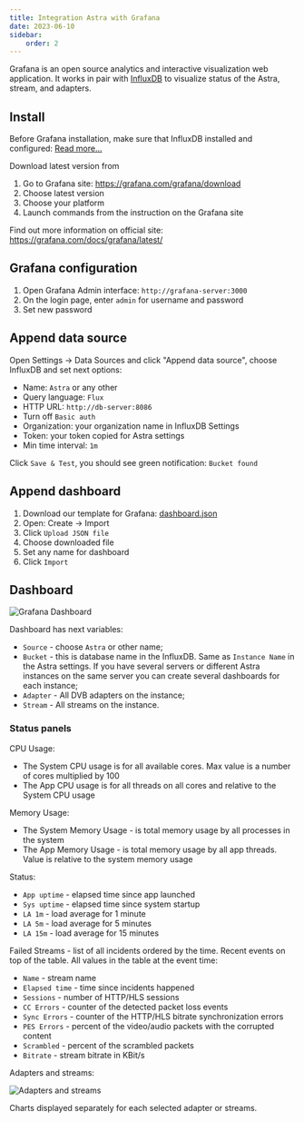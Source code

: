 ```yaml
---
title: Integration Astra with Grafana
date: 2023-06-10
sidebar:
    order: 2
---
```


Grafana is an open source analytics and interactive visualization web application.
It works in pair with [InfluxDB](/en/astra/monitoring/influxdb) to visualize status of the Astra, stream, and adapters.

## Install

Before Grafana installation, make sure that InfluxDB installed and configured: [Read more...](/en/astra/monitoring/influxdb)

Download latest version from

1. Go to Grafana site: https://grafana.com/grafana/download
2. Choose latest version
3. Choose your platform
4. Launch commands from the instruction on the Grafana site

Find out more information on official site: https://grafana.com/docs/grafana/latest/

## Grafana configuration

1. Open Grafana Admin interface: `http://grafana-server:3000`
2. On the login page, enter `admin` for username and password
3. Set new password

## Append data source

Open Settings → Data Sources and click "Append data source", choose InfluxDB and set next options:

- Name: `Astra` or any other
- Query language: `Flux`
- HTTP URL: `http://db-server:8086`
- Turn off `Basic auth`
- Organization: your organization name in InfluxDB Settings
- Token: your token copied for Astra settings
- Min time interval: `1m`

Click `Save & Test`, you should see green notification: `Bucket found`

## Append dashboard

1. Download our template for Grafana: [dashboard.json](https://cdn.cesbo.com/astra/grafana/dashboard.json)
2. Open: Create → Import
3. Click `Upload JSON file`
4. Choose downloaded file
5. Set any name for dashboard
6. Click `Import`

## Dashboard

![Grafana Dashboard](https://cdn.cesbo.com/help/astra/monitoring/export/grafana/dashboard.png)

Dashboard has next variables:

- `Source` - choose `Astra` or other name;
- `Bucket` - this is database name in the InfluxDB. Same as `Instance Name` in the Astra settings.
If you have several servers or different Astra instances on the same server you can create several
dashboards for each instance;
- `Adapter` - All DVB adapters on the instance;
- `Stream` - All streams on the instance.

### Status panels

CPU Usage:
- The System CPU usage is for all available cores. Max value is a number of cores multiplied by 100
- The App CPU usage is for all threads on all cores and relative to the System CPU usage

Memory Usage:

- The System Memory Usage - is total memory usage by all processes in the system
- The App Memory Usage - is total memory usage by all app threads. Value is relative to the system memory usage

Status:

- `App uptime` - elapsed time since app launched
- `Sys uptime` - elapsed time since system startup
- `LA 1m` - load average for 1 minute
- `LA 5m` - load average for 5 minutes
- `LA 15m` - load average for 15 minutes

Failed Streams - list of all incidents ordered by the time. Recent events on top of the table. All values in the table at the event time:

- `Name` - stream name
- `Elapsed time` - time since incidents happened
- `Sessions` - number of HTTP/HLS sessions
- `CC Errors` - counter of the detected packet loss events
- `Sync Errors` - counter of the HTTP/HLS bitrate synchronization errors
- `PES Errors` - percent of the video/audio packets with the corrupted content
- `Scrambled` - percent of the scrambled packets
- `Bitrate` - stream bitrate in KBit/s

Adapters and streams:

![Adapters and streams](https://cdn.cesbo.com/help/astra/monitoring/export/grafana/adapters-and-streams.png)

Charts displayed separately for each selected adapter or streams.
